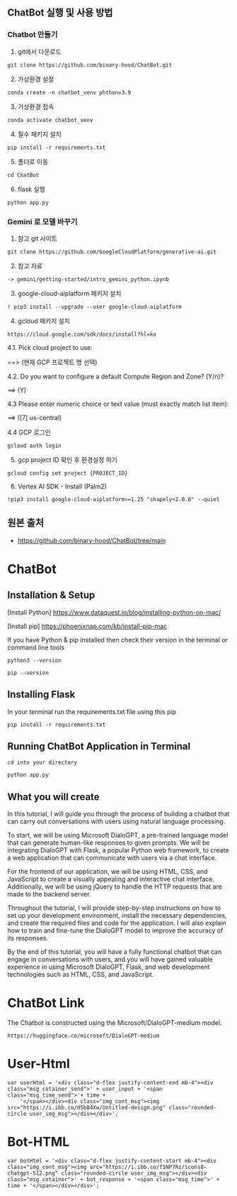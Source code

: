 ## ChatBot 실행 및 사용 방법

### Chatbot 만들기

1. git에서 다운로드

```
git clone https://github.com/binary-hood/ChatBot.git
```

2. 가상환경 설정

```
conda create -n chatbot_venv phthon=3.9
```

3. 가상환경 접속

```
conda activate chatbot_venv
```

4. 필수 패키지 설치

```
pip install -r requirements.txt
```

5. 폴더로 이동

```
cd ChatBot
```

6. flask 실행

```
python app.py
```

### Gemini 로 모델 바꾸기

1. 참고 git 사이트
```
git clone https://github.com/GoogleCloudPlatform/generative-ai.git
```

2. 참고 자료
```
-> gemini/getting-started/intro_gemini_python.ipynb
```

3. google-cloud-aiplatform 패키지 설치
```
! pip3 install --upgrade --user google-cloud-aiplatform
```

4. gcloud 패키지 설치
```
https://cloud.google.com/sdk/docs/install?hl=ko
```

4.1. Pick cloud project to use: 

==> (현재 GCP 프로젝트 명 선택)

4.2. Do you want to configure a default Compute Region and Zone? (Y/n)? 

==> (Y)

4.3 Please enter numeric choice or text value (must exactly match list item):

==> ([7] us-central)

4.4 GCP 로그인
```
gcloud auth login
```

5. gcp project ID 확인 후 환경설정 하기
```
gcloud config set project {PROJECT_ID}
```

6. Vertex AI SDK - Install (Palm2)
```
!pip3 install google-cloud-aiplatform>=1.25 "shapely<2.0.0" --quiet
```


## 원본 출처
- https://github.com/binary-hood/ChatBot/tree/main





# ChatBot

## Installation & Setup

[Install Python] https://www.dataquest.io/blog/installing-python-on-mac/

[Install pip] https://phoenixnap.com/kb/install-pip-mac

If you have Python & pip installed then check their version in the terminal or command line tools

```
python3 --version
```

```
pip --version
```

## Installing Flask

In your terminal run the requirements.txt file using this pip

```
pip install -r requirements.txt
```


## Running ChatBot Application in Terminal

```
cd into your directory
```

```
python app.py
```



## What you will create

In this tutorial, I will guide you through the process of building a chatbot that can carry out conversations with users using natural language processing.

To start, we will be using Microsoft DialoGPT, a pre-trained language model that can generate human-like responses to given prompts. We will be integrating DialoGPT with Flask, a popular Python web framework, to create a web application that can communicate with users via a chat interface.

For the frontend of our application, we will be using HTML, CSS, and JavaScript to create a visually appealing and interactive chat interface. Additionally, we will be using jQuery to handle the HTTP requests that are made to the backend server.

Throughout the tutorial, I will provide step-by-step instructions on how to set up your development environment, install the necessary dependencies, and create the required files and code for the application. I will also explain how to train and fine-tune the DialoGPT model to improve the accuracy of its responses.

By the end of this tutorial, you will have a fully functional chatbot that can engage in conversations with users, and you will have gained valuable experience in using Microsoft DialoGPT, Flask, and web development technologies such as HTML, CSS, and JavaScript.

# ChatBot Link
The Chatbot is constructed using the Microsoft/DialoGPT-medium model.

```
https://huggingface.co/microsoft/DialoGPT-medium
```

# User-Html

```
var userHtml = '<div class="d-flex justify-content-end mb-4"><div class="msg_cotainer_send">' + user_input + '<span class="msg_time_send">'+ time + 
    '</span></div><div class="img_cont_msg"><img src="https://i.ibb.co/d5b84Xw/Untitled-design.png" class="rounded-circle user_img_msg"></div></div>';
```

# Bot-HTML

```
var botHtml = '<div class="d-flex justify-content-start mb-4"><div class="img_cont_msg"><img src="https://i.ibb.co/fSNP7Rz/icons8-chatgpt-512.png" class="rounded-circle user_img_msg"></div><div class="msg_cotainer">' + bot_response + '<span class="msg_time">' + time + '</span></div></div>';
```
